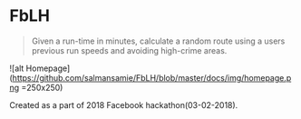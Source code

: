 # FbLH
> Given a run-time in minutes, calculate a random route using a users previous run speeds and avoiding high-crime 
areas. 

![alt Homepage](https://github.com/salmansamie/FbLH/blob/master/docs/img/homepage.png =250x250)



Created as a part of 2018 Facebook hackathon(03-02-2018).
